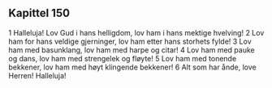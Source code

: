 ## Kapittel 150

1 Halleluja! Lov Gud i hans helligdom, lov ham i hans mektige hvelving!
2 Lov ham for hans veldige gjerninger, lov ham etter hans storhets fylde!
3 Lov ham med basunklang, lov ham med harpe og citar!
4 Lov ham med pauke og dans, lov ham med strengelek og fløyte!
5 Lov ham med tonende bekkener, lov ham med høyt klingende bekkener!
6 Alt som har ånde, love Herren! Halleluja!
